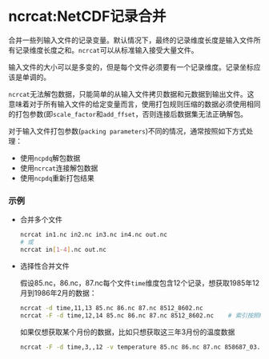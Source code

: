 # ncrcat:NetCDF记录合并


  合并一些列输入文件的记录变量。默认情况下，最终的记录维度长度是输入文件所有记录维度长度之和。`ncrcat`可以从标准输入接受大量文件。

  输入文件的大小可以是多变的，但是每个文件必须要有一个记录维度。记录坐标应该是单调的。

  `ncrcat`无法解包数据，只能简单的从输入文件拷贝数据和元数据到输出文件。这意味着对于所有输入文件的给定变量而言，使用打包规则压缩的数据必须使用相同的打包参数(即`scale_factor`和`add_ffset`，否则连接后数据集无法正确解包。

  对于输入文件打包参数(`packing parameters`)不同的情况，通常按照如下方式处理：

  * 使用`ncpdq`解包数据
  * 使用`ncrcat`连接解包数据
  * 使用`ncpdq`重新打包结果

### 示例

  * 合并多个文件

    ```bash
    ncrcat in1.nc in2.nc in3.nc in4.nc out.nc
    # 或
    ncrcat in[1-4].nc out.nc
    ```

  * 选择性合并文件

    假设85.nc，86.nc，87.nc每个文件`time`维度包含12个记录，想获取1985年12月到1986年2月的数据：

    ```bash
    ncrcat -d time,11,13 85.nc 86.nc 87.nc 8512_8602.nc
    ncrcat -F -d time,12,14 85.nc 86.nc 87.nc 8512_8602.nc    # 索引按照Fortran索引形式
    ```

    如果仅想获取某个月份的数据，比如只想获取这三年3月份的温度数据
    ```bash
    ncrcat -F -d time,3,,12 -v temperature 85.nc 86.nc 87.nc 858687_03.nc
    ```
    

